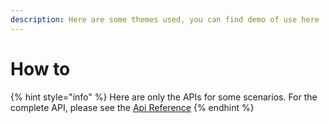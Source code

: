 ```yaml
---
description: Here are some themes used, you can find demo of use here
---
```


# How to

{% hint style="info" %}
Here are only the APIs for some scenarios. For the complete API, please see the [Api Reference](../reference/api-reference/)
{% endhint %}
